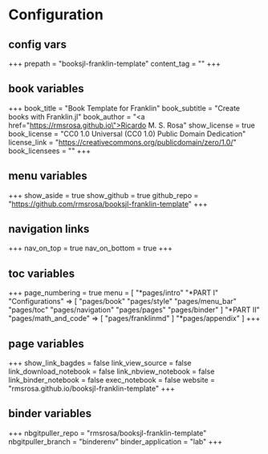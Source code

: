 # Configuration

## config vars
+++
prepath = "booksjl-franklin-template"
content_tag = ""
+++

## book variables
+++
book_title = "Book Template for Franklin"
book_subtitle = "Create books with Franklin.jl"
book_author = "<a href=\"https://rmsrosa.github.io\">Ricardo M. S. Rosa</a>"
show_license = true
book_license = "CC0 1.0 Universal (CC0 1.0) Public Domain Dedication"
license_link = "https://creativecommons.org/publicdomain/zero/1.0/"
book_licensees = ""
+++

## menu variables
+++
show_aside = true
show_github = true
github_repo = "https://github.com/rmsrosa/booksjl-franklin-template"
+++

## navigation links
+++
nav_on_top = true
nav_on_bottom = true
+++

## toc variables
+++
page_numbering = true
menu = [
    "*pages/intro"
    "*PART I"
    "Configurations" => [
        "pages/book"
        "pages/style"
        "pages/menu_bar"
        "pages/toc"
        "pages/navigation"
        "pages/pages"
        "pages/binder"
    ]
    "*PART II"
    "pages/math_and_code" => [
        "pages/franklinmd"
    ]
    "*pages/appendix"
]
+++

## page variables
+++
show_link_bagdes = false
link_view_source = false
link_download_notebook = false
link_nbview_notebook = false
link_binder_notebook = false
exec_notebook = false
website = "rmsrosa.github.io/booksjl-franklin-template"
+++

## binder variables
+++
nbgitpuller_repo = "rmsrosa/booksjl-franklin-template"
nbgitpuller_branch = "binderenv"
binder_application = "lab" 
+++
